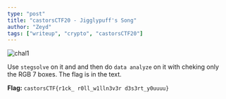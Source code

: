 ```yaml
---
type: "post"
title: "castorsCTF20 - Jigglypuff's Song"
author: "Zeyd"
tags: ["writeup", "crypto", "castorsCTF20"]
---
```


<!--more-->

![chal1](/writups/castorsctf20/chal1.png)

Use `stegsolve` on it and and then do `data analyze` on it with cheking only the RGB 7 boxes. The flag is in the text.

**Flag:** `castorsCTF{r1ck_ r0ll_w1lln3v3r d3s3rt_y0uuuu}`
